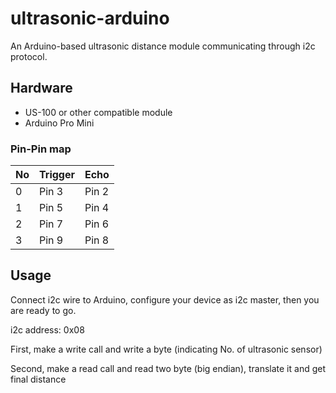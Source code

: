 # ultrasonic-arduino

An Arduino-based ultrasonic distance module communicating through i2c protocol.

Hardware
--------
- US-100 or other compatible module
- Arduino Pro Mini

### Pin-Pin map
No|Trigger|Echo
----|-------|----
0|Pin 3|Pin 2
1|Pin 5|Pin 4
2|Pin 7|Pin 6
3|Pin 9|Pin 8

Usage
-----
Connect i2c wire to Arduino, configure your device as i2c master, then you are ready to go.

i2c address: 0x08

First, make a write call and write a byte (indicating No. of ultrasonic sensor)

Second, make a read call and read two byte (big endian), translate it and get final distance
